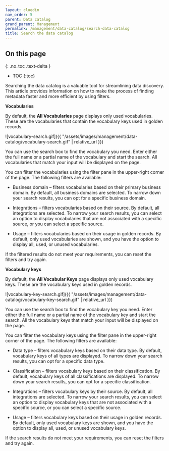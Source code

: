 ```yaml
---
layout: cluedin
nav_order: 5
parent: Data catalog
grand_parent: Management
permalink: /management/data-catalog/search-data-catalog
title: Search the data catalog
---
```

## On this page
{: .no_toc .text-delta }
- TOC
{:toc}

Searching the data catalog is a valuable tool for streamlining data discovery. This article provides information on how to make the process of finding metadata faster and more efficient by using filters.

**Vocabularies**

By default, the **All Vocabularies** page displays only used vocabularies. These are the vocabularies that contain the vocabulary keys used in golden records.

![vocabulary-search.gif]({{ "/assets/images/management/data-catalog/vocabulary-search.gif" | relative_url }})

You can use the search box to find the vocabulary you need. Enter either the full name or a partial name of the vocabulary and start the search. All vocabularies that match your input will be displayed on the page.

You can filter the vocabularies using the filter pane in the upper-right corner of the page. The following filters are available:

- Business domain – filters vocabularies based on their primary business domain. By default, all business domains are selected. To narrow down your search results, you can opt for a specific business domain.

- Integrations – filters vocabularies based on their source. By default, all integrations are selected. To narrow your search results, you can select an option to display vocabularies that are not associated with a specific source, or you can select a specific source.

- Usage – filters vocabularies based on their usage in golden records. By default, only used vocabularies are shown, and you have the option to display all, used, or unused vocabularies.

If the filtered results do not meet your requirements, you can reset the filters and try again.

**Vocabulary keys**

By default, the **All Vocabular Keys** page displays only used vocabulary keys. These are the vocabulary keys used in golden records.

![vocabulary-key-search.gif]({{ "/assets/images/management/data-catalog/vocabulary-key-search.gif" | relative_url }})

You can use the search box to find the vocabulary key you need. Enter either the full name or a partial name of the vocabulary key and start the search. All the vocabulary keys that match your input will be displayed on the page.

You can filter the vocabulary keys using the filter pane in the upper-right corner of the page. The following filters are available:

- Data type – filters vocabulary keys based on their data type. By default, vocabulary keys of all types are displayed. To narrow down your search results, you can opt for a specific data type.

- Classification – filters vocabulary keys based on their classification. By default, vocabulary keys of all classifications are displayed. To narrow down your search results, you can opt for a specific classification.

- Integrations – filters vocabulary keys by their source. By default, all integrations are selected. To narrow your search results, you can select an option to display vocabulary keys that are not associated with a specific source, or you can select a specific source.

- Usage – filters vocabulary keys based on their usage in golden records. By default, only used vocabulary keys are shown, and you have the option to display all, used, or unused vocabulary keys.

If the search results do not meet your requirements, you can reset the filters and try again.